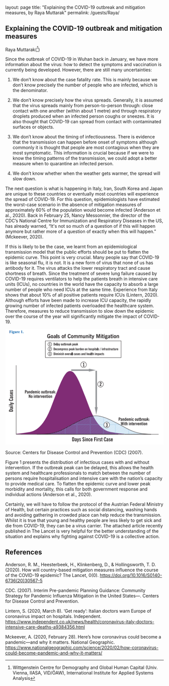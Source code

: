 layout: page
title: "Explaining the COVID-19 outbreak and mitigation measures, by Raya Muttarak"
permalink: /guests/Raya/

## Explaining the COVID-19 outbreak and mitigation measures

Raya Muttarak([^1])

[^1]: Wittgenstein Centre for Demography and Global Human Capital (Univ. Vienna, IIASA, VID/ÖAW), International Institute for Applied Systems Analysis

Since the outbreak of COVID-19 in Wuhan back in January, we have more information about the virus: how to detect the symptoms and vaccination is currently being developed. However, there are still many uncertainties:

1. We don’t know about the case fatality rate. This is mainly because we don’t know precisely the number of people who are infected, which is the denominator. 

2. We don’t know precisely how the virus spreads. Generally, it is assumed that the virus spreads mainly from person-to-person through: close contact with one another (within about 1 metre) and through respiratory droplets produced when an infected person coughs or sneezes. It is also thought that COVID-19 can spread from contact with contaminated surfaces or objects.

3. We don’t know about the timing of infectiousness. There is evidence that the transmission can happen before onset of symptoms although commonly it is thought that people are most contagious when they are most symptomatic. This information is crucial because if we were to know the timing patterns of the transmission, we could adopt a better measure when to quarantine an infected person.

4. We don’t know whether when the weather gets warmer, the spread will slow down. 

The next question is what is happening in Italy, Iran, South Korea and Japan are unique to these countries or eventually most countries will experience the spread of COVID-19. For this question, epidemiologists have estimated the worst-case scenario in the absence of mitigation measures of approximately 60% of the population would become infected (Anderson et al., 2020). Back in February 25, Nancy Messonnier, the director of the CDC’s National Centre for Immunization and Respiratory Diseases in the US, has already warned, “It's not so much of a question of if this will happen anymore but rather more of a question of exactly when this will happen.” (Mckeever, 2020).

If this is likely to be the case, we learnt from an epidemiological transmission model that the public efforts should be put to flatten the epidemic curve. This point is very crucial. Many people say that COVID-19 is like seasonal flu, it is not. It is a new form of virus that none of us has antibody for it. The virus attacks the lower respiratory tract and cause shortness of breath. Since the treatment of severe lung failure caused by COVID-19 requires ventilators to help the patients breath in intensive care units (ICUs), no countries in the world have the capacity to absorb a large number of people who need ICUs at the same time. Experience from Italy shows that about 10% of all positive patients require ICUs (Lintern, 2020). Although efforts have been made to increase ICU capacity, the rapidly growing number of infected patients overloaded the healthcare system. Therefore, measures to reduce transmission to slow down the epidemic over the course of the year will significantly mitigate the impact of COVID-19.

![Alt](https://github.com/raquelrguima/raquelrguima.github.io/blob/master/transmission-model.png "A transmission model with and without intervention")

Source: Centers for Disease Control and Prevention (CDC) (2007).

Figure 1 presents the distribution of infectious cases with and without intervention. If the outbreak peak can be delayed, this allows the health system and healthcare professionals to match between the number of persons require hospitalisation and intensive care with the nation’s capacity to provide medical care. To flatten the epidemic curve and lower peak morbidity and mortality, this calls for both government response and individual actions (Anderson et al., 2020). 

Certainly, we will have to follow the protocol of the Austrian Federal Ministry of Health, but certain practices such as social distancing, washing hands and avoiding gathering in crowded place can help reduce the transmission. Whilst it is true that young and healthy people are less likely to get sick and die from COVID-19, they can be a virus carrier. The attached article recently published in The Lancet is very helpful for the better understanding of the situation and explains why fighting against COVID-19 is a collective action.

## References

Anderson, R. M., Heesterbeek, H., Klinkenberg, D., & Hollingsworth, T. D. (2020). How will country-based mitigation measures influence the course of the COVID-19 epidemic? The Lancet, 0(0). https://doi.org/10.1016/S0140-6736(20)30567-5

CDC. (2007). Interim Pre-pandemic Planning Guidance: Community Strategy for Pandemic Influenza Mitigation in the United States—. Centers for Disease Control and Prevention.

Lintern, S. (2020, March 8). ‘Get ready’: Italian doctors warn Europe of coronavirus impact on hospitals. Independent. https://www.independent.co.uk/news/health/coronavirus-italy-doctors-intensive-care-deaths-a9384356.html

Mckeever, A. (2020, February 28). Here’s how coronavirus could become a pandemic—and why it matters. National Geographic. https://www.nationalgeographic.com/science/2020/02/how-coronavirus-could-become-pandemic-and-why-it-matters/


